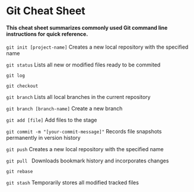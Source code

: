 # Git Cheat Sheet
#### This **cheat sheet** summarizes commonly used Git command line instructions for quick reference.

```git init [project-name]``` Creates a new local repository with the specified name

```git status``` Lists all new or modified files ready to be commited

```git log```

```git checkout ```

```git branch``` Lists all local branches in the current repository

```git branch [branch-name]``` Create a new branch

```git add [file]``` Add files to the stage

```git commit -m "[your-commit-message]"``` Records file snapshots permanently in version history

```git push``` Creates a new local repository with the specified name

```git pull ``` Downloads bookmark history and incorporates changes

```git rebase ``` 

```git stash``` Temporarily stores all modified tracked files
